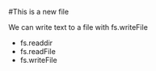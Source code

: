 #This is a new file

We can write text to a file with fs.writeFile

* fs.readdir
* fs.readFile
* fs.writeFile